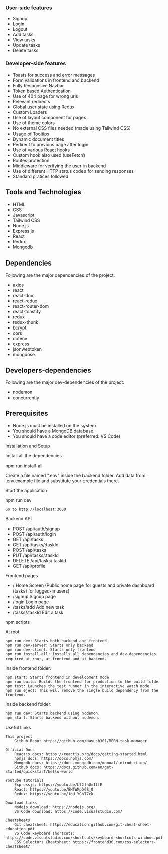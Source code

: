 ### User-side features

- Signup
- Login
- Logout
- Add tasks
- View tasks
- Update tasks
- Delete tasks

### Developer-side features

- Toasts for success and error messages
- Form validations in frontend and backend
- Fully Responsive Navbar
- Token based Authentication
- Use of 404 page for wrong urls
- Relevant redirects
- Global user state using Redux
- Custom Loaders
- Use of layout component for pages
- Use of theme colors
- No external CSS files needed (made using Tailwind CSS)
- Usage of Tooltips
- Dynamic document titles
- Redirect to previous page after login
- Use of various React hooks
- Custom hook also used (useFetch)
- Routes protection
- Middleware for verifying the user in backend
- Use of different HTTP status codes for sending responses
- Standard pratices followed

## Tools and Technologies

- HTML
- CSS
- Javascript
- Tailwind CSS
- Node.js
- Express.js
- React
- Redux
- Mongodb

## Dependencies

Following are the major dependencies of the project:

- axios
- react
- react-dom
- react-redux
- react-router-dom
- react-toastify
- redux
- redux-thunk
- bcrypt
- cors
- dotenv
- express
- jsonwebtoken
- mongoose

## Developers-dependencies

Following are the major dev-dependencies of the project:

- nodemon
- concurrently

## Prerequisites

- Node.js must be installed on the system.
- You should have a MongoDB database.
- You should have a code editor (preferred: VS Code)

Installation and Setup

Install all the dependencies

npm run install-all

Create a file named ".env" inside the backend folder. Add data from .env.example file and substitute your credentials there.

Start the application

npm run dev

    Go to http://localhost:3000

Backend API

- POST     /api/auth/signup
- POST     /api/auth/login
- GET      /api/tasks
- GET      /api/tasks/:taskId
- POST     /api/tasks
- PUT      /api/tasks/:taskId
- DELETE   /api/tasks/:taskId
- GET      /api/profile

Frontend pages

- /                 Home Screen (Public home page for guests and private dashboard (tasks) for logged-in users)
- /signup           Signup page
- /login            Login page
- /tasks/add        Add new task
- /tasks/:taskId    Edit a task

npm scripts

At root:

    npm run dev: Starts both backend and frontend
    npm run dev-server: Starts only backend
    npm run dev-client: Starts only frontend
    npm run install-all: Installs all dependencies and dev-dependencies required at root, at frontend and at backend.

Inside frontend folder:

    npm start: Starts frontend in development mode
    npm run build: Builds the frontend for production to the build folder
    npm test: Launches the test runner in the interactive watch mode
    npm run eject: This will remove the single build dependency from the frontend.

Inside backend folder:

    npm run dev: Starts backend using nodemon.
    npm start: Starts backend without nodemon.

Useful Links

    This project
        Github Repo: https://github.com/aayush301/MERN-task-manager

    Official Docs
        Reactjs docs: https://reactjs.org/docs/getting-started.html
        npmjs docs: https://docs.npmjs.com/
        Mongodb docs: https://docs.mongodb.com/manual/introduction/
        Github docs: https://docs.github.com/en/get-started/quickstart/hello-world

    Youtube tutorials
        Expressjs: https://youtu.be/L72fhGm1tfE
        React: https://youtu.be/EHTWMpD6S_0
        Redux: https://youtu.be/1oU_YGhT7ck

    Download links
        Nodejs download: https://nodejs.org/
        VS Code download: https://code.visualstudio.com/

    Cheatsheets
        Git cheatsheet: https://education.github.com/git-cheat-sheet-education.pdf
        VS Code keyboard shortcuts: https://code.visualstudio.com/shortcuts/keyboard-shortcuts-windows.pdf
        CSS Selectors Cheatsheet: https://frontend30.com/css-selectors-cheatsheet/

